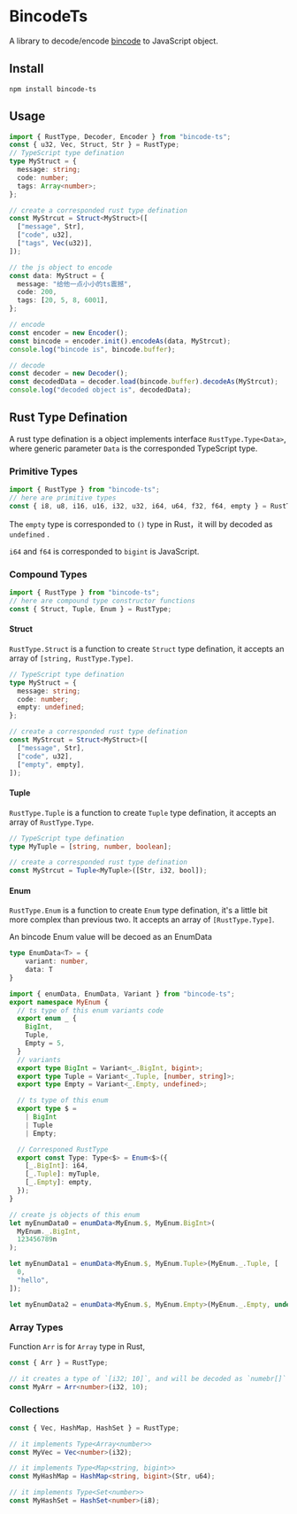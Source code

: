 # BincodeTs

A library to decode/encode [bincode](https://github.com/bincode-org/bincode) to JavaScript object.

## Install

`npm install bincode-ts`

## Usage

```typescript
import { RustType, Decoder, Encoder } from "bincode-ts";
const { u32, Vec, Struct, Str } = RustType;
// TypeScript type defination
type MyStruct = {
  message: string;
  code: number;
  tags: Array<number>;
};

// create a corresponded rust type defination
const MyStrcut = Struct<MyStruct>([
  ["message", Str],
  ["code", u32],
  ["tags", Vec(u32)],
]);

// the js object to encode
const data: MyStruct = {
  message: "给他一点小小的ts震撼",
  code: 200,
  tags: [20, 5, 8, 6001],
};

// encode
const encoder = new Encoder();
const bincode = encoder.init().encodeAs(data, MyStrcut);
console.log("bincode is", bincode.buffer);

// decode
const decoder = new Decoder();
const decodedData = decoder.load(bincode.buffer).decodeAs(MyStrcut);
console.log("decoded object is", decodedData);
```

## Rust Type Defination

A rust type defination is a object implements interface `RustType.Type<Data>`, where generic parameter `Data` is the corresponded TypeScript type.

### Primitive Types

```typescript
import { RustType } from "bincode-ts";
// here are primitive types
const { i8, u8, i16, u16, i32, u32, i64, u64, f32, f64, empty } = RustType;
```

The `empty` type is corresponded to `()` type in Rust，it will by decoded as `undefined` .

`i64` and `f64` is corresponded to `bigint` is JavaScript.
### Compound Types

```typescript
import { RustType } from "bincode-ts";
// here are compound type constructor functions
const { Struct, Tuple, Enum } = RustType;
```

#### Struct

`RustType.Struct` is a function to create `Struct` type defination, it accepts an array of `[string, RustType.Type]`.

```typescript
// TypeScript type defination
type MyStruct = {
  message: string;
  code: number;
  empty: undefined;
};

// create a corresponded rust type defination
const MyStrcut = Struct<MyStruct>([
  ["message", Str],
  ["code", u32],
  ["empty", empty],
]);
```

#### Tuple

`RustType.Tuple` is a function to create `Tuple` type defination, it accepts an array of `RustType.Type`.

```typescript
// TypeScript type defination
type MyTuple = [string, number, boolean];

// create a corresponded rust type defination
const MyStrcut = Tuple<MyTuple>([Str, i32, bool]);
```

#### Enum

`RustType.Enum` is a function to create `Enum` type defination, it's a little bit more complex than previous two. It accepts an array of `[RustType.Type]`.

An bincode Enum value will be decoed as an EnumData
```typescript
type EnumData<T> = {
    variant: number,
    data: T
}
```

```typescript
import { enumData, EnumData, Variant } from "bincode-ts";
export namespace MyEnum {
  // ts type of this enum variants code
  export enum _ {
    BigInt,
    Tuple,
    Empty = 5,
  }
  // variants
  export type BigInt = Variant<_.BigInt, bigint>;
  export type Tuple = Variant<_.Tuple, [number, string]>;
  export type Empty = Variant<_.Empty, undefined>;

  // ts type of this enum
  export type $ =
    | BigInt 
    | Tuple 
    | Empty;

  // Corresponed RustType
  export const Type: Type<$> = Enum<$>({
    [_.BigInt]: i64,
    [_.Tuple]: myTuple,
    [_.Empty]: empty,
  });
}

// create js objects of this enum
let myEnumData0 = enumData<MyEnum.$, MyEnum.BigInt>(
  MyEnum._.BigInt,
  123456789n
);

let myEnumData1 = enumData<MyEnum.$, MyEnum.Tuple>(MyEnum._.Tuple, [
  0,
  "hello",
]);

let myEnumData2 = enumData<MyEnum.$, MyEnum.Empty>(MyEnum._.Empty, undefined);
```

### Array Types
Function `Arr` is for `Array` type in Rust, 
```typescript
const { Arr } = RustType;

// it creates a type of `[i32; 10]`, and will be decoded as `numebr[]`
const MyArr = Arr<number>(i32, 10);

```

### Collections
```typescript
const { Vec, HashMap, HashSet } = RustType;

// it implements Type<Array<number>>
const MyVec = Vec<number>(i32);

// it implements Type<Map<string, bigint>>
const MyHashMap = HashMap<string, bigint>(Str, u64);

// it implements Type<Set<number>>
const MyHashSet = HashSet<number>(i8);
```
